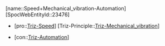 ﻿---
type: TrizContradiction
aliases:
- Speed+Mechanical_vibration-Automation
license: CC BY-SA 4.0
copyright: https://github.com/SpocWeb
IsDeleted: false
IsReadOnly: false
Confidential: public
tags: 
- Triz/Contradiction
---
[name::Speed+Mechanical_vibration-Automation]
[SpocWebEntityId::23476]
+ [pro::[Triz-Speed](tech/Triz/Parameter/Triz-Speed.md)]
[Triz-Principle::[Triz-Mechanical_vibration](tech/Triz/Principle/Triz-Mechanical_vibration.md)]
- [con::[Triz-Automation](tech/Triz/Parameter/Triz-Automation.md)]

